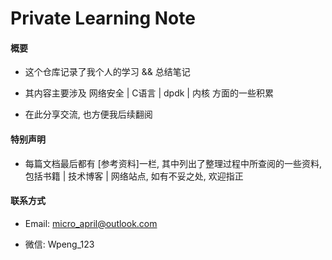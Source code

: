 # Private Learning Note

#### 概要
- 这个仓库记录了我个人的学习 && 总结笔记

- 其内容主要涉及 网络安全 | C语言 | dpdk | 内核  方面的一些积累

- 在此分享交流, 也方便我后续翻阅


#### 特别声明

- 每篇文档最后都有 [参考资料]一栏, 其中列出了整理过程中所查阅的一些资料, 包括书籍 | 技术博客 | 网络站点, 如有不妥之处, 欢迎指正


#### 联系方式

 - Email: <micro_april@outlook.com>

 - 微信: Wpeng_123
